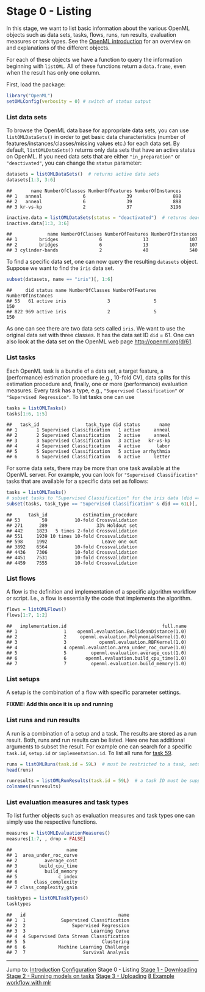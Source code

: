 Stage 0 - Listing
=================

In this stage, we want to list basic information about the various OpenML objects such as data sets, tasks, flows, runs, run results, evaluation measures or task types. See the [OpenML introduction](http://openml.org/guide) for an overview on and explanations of the different objects. 

For each of these objects we have a function to query the information beginning with `listOML`. All of these functions return a `data.frame`, even when the result has only one column.

First, load the package:

```r
library("OpenML")
setOMLConfig(verbosity = 0) # switch of status output
```

### List data sets 
To browse the OpenML data base for appropriate data sets, you can use `listOMLDataSets()`
in order to get basic data characteristics (number of features/instances/classes/missing values etc.)
for each data set. By default, `listOMLDataSets()` returns only data sets that have an active
status on OpenML. If you need data sets that are either `"in_preparation"` or `"deactivated"`,
you can change the `status` parameter:


```r
datasets = listOMLDataSets()  # returns active data sets
datasets[1:3, 3:6]
```

```
##       name NumberOfClasses NumberOfFeatures NumberOfInstances
## 1   anneal               6               39               898
## 2   anneal               6               39               898
## 3 kr-vs-kp               2               37              3196
```

```r
inactive.data = listOMLDataSets(status = "deactivated")  # returns deactivated data sets
inactive.data[1:3, 3:6]
```

```
##             name NumberOfClasses NumberOfFeatures NumberOfInstances
## 1        bridges               6               13               107
## 2        bridges               6               13               107
## 3 cylinder-bands               2               40               540
```

To find a specific data set, one can now query the resulting `datasets` object. Suppose we want
to find the `iris` data set.


```r
subset(datasets, name == "iris")[, 1:6]
```

```
##     did status name NumberOfClasses NumberOfFeatures NumberOfInstances
## 55   61 active iris               3                5               150
## 822 969 active iris               2                5               150
```

As one can see there are two data sets called `iris`. We want to use the original data set
with three classes. It has the data set ID `did` = 61. 
One can also look at the data set on the OpenML web page 
http://openml.org/d/61.

### List tasks
Each OpenML task is a bundle of a data set, a target feature, a (performance) estimation procedure (e.g.,
10-fold CV), data splits for this estimation procedure and, finally, one or more (performance) evaluation measures. 
Every task has a type, e.g., `"Supervised Classification"` or `"Supervised Regression"`. To list tasks one can use

```r
tasks = listOMLTasks()
tasks[1:6, 1:5]
```

```
##   task_id                 task_type did status       name
## 1       1 Supervised Classification   1 active     anneal
## 2       2 Supervised Classification   2 active     anneal
## 3       3 Supervised Classification   3 active   kr-vs-kp
## 4       4 Supervised Classification   4 active      labor
## 5       5 Supervised Classification   5 active arrhythmia
## 6       6 Supervised Classification   6 active     letter
```

For some data sets, there may be more than one task available at the OpenML server. 
For example, you can look for `"Supervised Classification"` tasks that are available 
for a specific data set as follows:


```r
tasks = listOMLTasks()
# subset tasks to "Supervised Classification" for the iris data (did == 61)
subset(tasks, task_type == "Supervised Classification" & did == 61L)[, c(1, 6)]
```

```
##      task_id             estimation_procedure
## 53        59          10-fold Crossvalidation
## 271      289                  33% Holdout set
## 442     1823   5 times 2-fold Crossvalidation
## 551     1939 10 times 10-fold Crossvalidation
## 598     1992                    Leave one out
## 3892    6564          10-fold Crossvalidation
## 4436    7306          10-fold Crossvalidation
## 4451    7531          10-fold Crossvalidation
## 4459    7555          10-fold Crossvalidation
```
### List flows

A flow is the definition and implementation of a specific algorithm workflow or script. 
I.e., a flow is essentially the code that implements the algorithm.


```r
flows = listOMLFlows()
flows[1:7, 1:2]
```

```
##   implementation.id                                   full.name
## 1                 1    openml.evaluation.EuclideanDistance(1.0)
## 2                 2     openml.evaluation.PolynomialKernel(1.0)
## 3                 3            openml.evaluation.RBFKernel(1.0)
## 4                 4 openml.evaluation.area_under_roc_curve(1.0)
## 5                 5         openml.evaluation.average_cost(1.0)
## 6                 6       openml.evaluation.build_cpu_time(1.0)
## 7                 7         openml.evaluation.build_memory(1.0)
```

### List setups

A setup is the combination of a flow with specific parameter settings.

**FIXME: Add this once it is up and running**

### List runs and run results

A run is a combination of a setup and a task. The results are stored as a run result.
Both, runs and run results can be listed. Here one has additional arguments to subset
the result. For example one can search for a specific `task.id`, `setup.id` or `implementation.id`.
To list all runs for [task 59](http://www.openml.org/t/59).


```r
runs = listOMLRuns(task.id = 59L)  # must be restricted to a task, setup and/or implementation ID
head(runs)

runresults = listOMLRunResults(task.id = 59L)  # a task ID must be supplied
colnames(runresults)
```

### List evaluation measures and task types
To list further objects such as evaluation measures and task types one can simply use 
the respective functions.


```r
measures = listOMLEvaluationMeasures()
measures[1:7, , drop = FALSE]
```

```
##                    name
## 1  area_under_roc_curve
## 2          average_cost
## 3        build_cpu_time
## 4          build_memory
## 5               c_index
## 6      class_complexity
## 7 class_complexity_gain
```

```r
tasktypes = listOMLTaskTypes()
tasktypes
```

```
##   id                                  name
## 1  1             Supervised Classification
## 2  2                 Supervised Regression
## 3  3                        Learning Curve
## 4  4 Supervised Data Stream Classification
## 5  5                            Clustering
## 6  6            Machine Learning Challenge
## 7  7                     Survival Analysis
```


----------------------------------------------------------------------------------------------------
Jump to:
[Introduction](1-Introduction.md)
[Configuration](2-Configuration.md)
Stage 0 - Listing
[Stage 1 - Downloading](4-Stage-1-Downloading.md)
[Stage 2 - Running models on tasks](5-Stage-2-Running.md)
[Stage 3 - Uploading](6-Stage-3-Uploading.md)
[8 Example workflow with mlr](8-Example-workflow-with-mlr.md)
